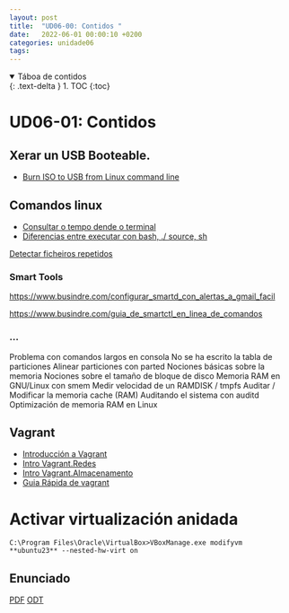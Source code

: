 ```yaml
---
layout: post
title:  "UD06-00: Contidos "
date:   2022-06-01 00:00:10 +0200
categories: unidade06
tags: 
---
```


<details open markdown="block">
  <summary>
    Táboa de contidos
  </summary>
  {: .text-delta }
1. TOC
{:toc}
</details>

# UD06-01: Contidos 

## Xerar un USB Booteable. 
* [Burn ISO to USB from Linux command line](https://linuxconfig.org/burning-cds-over-the-internet-with-or-without-iso-image)

## Comandos linux
* [Consultar o tempo dende o terminal](https://www.busindre.com/consulta_y_prediccion_del_tiempo_en_la_terminal)
* [Diferencias entre executar con bash, ./ source, sh](https://www.busindre.com/formas_de_ejecutar_scripts_bash_._._source)

[Detectar ficheiros repetidos](https://www.busindre.com/detectar_ficheros_identicos_repetidos_en_disco)

### Smart Tools
https://www.busindre.com/configurar_smartd_con_alertas_a_gmail_facil

https://www.busindre.com/guia_de_smartctl_en_linea_de_comandos

### ...
 Problema con comandos largos en consola
No se ha escrito la tabla de particiones
Alinear particiones con parted
Nociones básicas sobre la memoria
Nociones sobre el tamaño de bloque de disco
Memoria RAM en GNU/Linux con smem
Medir velocidad de un RAMDISK / tmpfs
Auditar / Modificar la memoria cache (RAM)
Auditando el sistema con auditd
Optimización de memoria RAM en Linux

## Vagrant
* [Introducción a Vagrant](https://www.josedomingo.org/pledin/2021/09/introduccion-vagrant-libvirt/)
* [Intro Vagrant.Redes](https://www.josedomingo.org/pledin/2021/10/introduccion-vagrant-libvirt-redes/)
* [Intro Vagrant.Almacenamento](https://www.josedomingo.org/pledin/2021/10/introduccion-vagrant-libvirt-almacenamiento/)
* [Guia Rápida de vagrant](https://www.busindre.com/guia_rapida_de_vagrant)

# Activar virtualización anidada
````C:\Program Files\Oracle\VirtualBox>VBoxManage.exe modifyvm **ubuntu23** --nested-hw-virt on````

## Enunciado 
[PDF]({{site.baseurl}}/unidade01/t01.pdf)
[ODT]({{site.baseurl}}unidade01/t01.odt)

